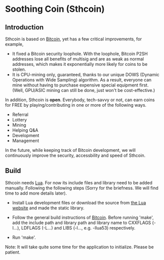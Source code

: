 Soothing Coin (Sthcoin)
======================

Introduction
------------

Sthcoin is based on [Bitcoin](https://github.com/bitcoin/bitcoin), yet has a few critical improvements, for example,

* It fixed a Bitcoin security loophole. With the loophole, Bitcoin P2SH addresses lose all benefits of multisig and are as weak as normal addresses, which makes it exponentially more likely for coins to be stolen.
* It is CPU-mining only, guaranteed, thanks to our unique DOWS (Dynamic Operations with Wide Sampling) algorithm. As a result, everyone can mine without having to purchase expensive special equipment first. (Well, GPU/ASIC mining can still be done, just won't be cost-effective.)

In addition, Sthcoin is **open**. Everybody, tech-savvy or not, can earn coins for FREE by playing/contributing in one or more of the following ways.

* Referral
* Lottery
* Mining
* Helping Q&A
* Development
* Management

In the future, while keeping track of Bitcoin development, we will continuously improve the security, accessbility and speed of Sthcoin.

Build
-----

Sthcoin needs [Lua](https://www.lua.org/). For now its include files and library need to be added manually. Following the following steps (Sorry for the briefness. We will find time to add more details later).

* Install Lua development files or download the source from [the Lua website](https://www.lua.org/ftp) and made the static library.

* Follow the general build instructions of [Bitcoin](https://github.com/bitcoin/bitcoin/tree/master/doc). Before running 'make', add the include path and library path and library name to CXXFLAGS (-I...), LDFLAGS (-L...) and LIBS (-l..., e.g. -llua53) respectively.

* Run 'make'.

Note: It will take quite some time for the application to initialize. Please be patient.
